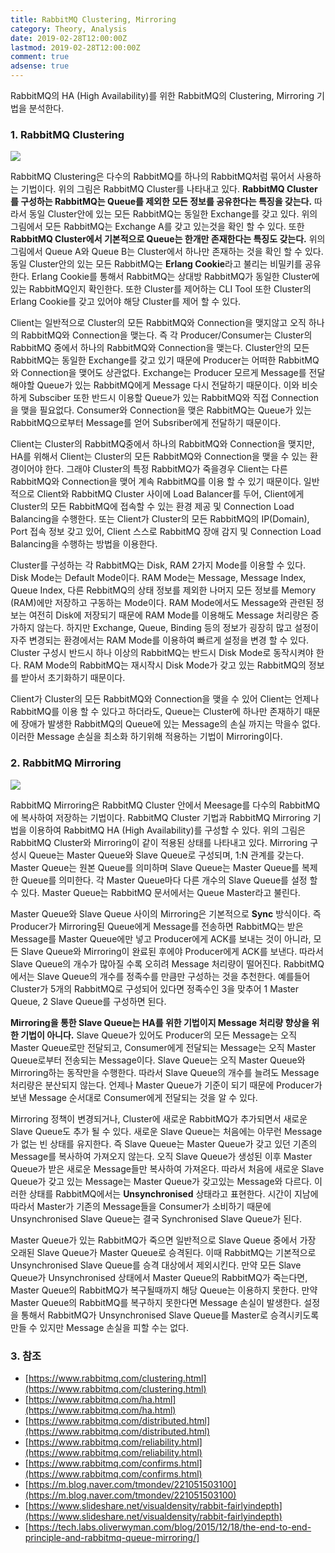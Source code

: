 ```yaml
---
title: RabbitMQ Clustering, Mirroring
category: Theory, Analysis
date: 2019-02-28T12:00:00Z
lastmod: 2019-02-28T12:00:00Z
comment: true
adsense: true
---
```


RabbitMQ의 HA (High Availability)를 위한 RabbitMQ의 Clustering, Mirroring 기법을 분석한다. 

### 1. RabbitMQ Clustering

![]({{site.baseurl}}/images/theory_analysis/RabbitMQ_Clustering_Mirroring/Cluster.PNG)

RabbitMQ Clustering은 다수의 RabbitMQ를 하나의 RabbitMQ처럼 묶어서 사용하는 기법이다. 위의 그림은 RabbitMQ Cluster를 나타내고 있다. **RabbitMQ Cluster를 구성하는 RabbitMQ는 Queue를 제외한 모든 정보를 공유한다는 특징을 갖는다.** 따라서 동일 Cluster안에 있는 모든 RabbitMQ는 동일한 Exchange를 갖고 있다. 위의 그림에서 모든 RabbitMQ는 Exchange A를 갖고 있는것을 확인 할 수 있다. 또한 **RabbitMQ Cluster에서 기본적으로 Queue는 한개만 존재한다는 특징도 갖는다.** 위의 그림에서 Queue A와 Queue B는 Cluster에서 하나만 존재하는 것을 확인 할 수 있다. 동일 Cluster안의 있는 모든 RabbitMQ는 **Erlang Cookie**라고 불리는 비밀키를 공유한다. Erlang Cookie를 통해서 RabbitMQ는 상대방 RabbitMQ가 동일한 Cluster에 있는 RabbitMQ인지 확인한다. 또한 Cluster를 제어하는 CLI Tool 또한 Cluster의 Erlang Cookie를 갖고 있어야 해당 Cluster를 제어 할 수 있다.

Client는 일반적으로 Cluster의 모든 RabbitMQ와 Connection을 맺지않고 오직 하나의 RabbitMQ와 Connection을 맺는다. 즉 각 Producer/Consumer는 Cluster의 RabbitMQ 중에서 하나의 RabbitMQ와 Connection을 맺는다. Cluster안의 모든 RabbitMQ는 동일한 Exchange를 갖고 있기 때문에 Producer는 어떠한 RabbitMQ와 Connection을 맺어도 상관없다. Exchange는 Producer 모르게 Message를 전달해야할 Queue가 있는 RabbitMQ에게 Message 다시 전달하기 때문이다. 이와 비슷하게 Subsciber 또한 반드시 이용할 Queue가 있는 RabbitMQ와 직접 Connection을 맺을 필요없다. Consumer와 Connection을 맺은 RabbitMQ는 Queue가 있는 RabbitMQ으로부터 Message를 얻어 Subsriber에게 전달하기 때문이다.

Client는 Cluster의 RabbitMQ중에서 하나의 RabbitMQ와 Connection을 맺지만, HA를 위해서 Client는 Cluster의 모든 RabbitMQ와 Connection을 맺을 수 있는 환경이어야 한다. 그래야 Cluster의 특정 RabbitMQ가 죽을경우 Client는 다른 RabbitMQ와 Connection을 맺어 계속 RabbitMQ를 이용 할 수 있기 때문이다. 일반적으로 Client와 RabbitMQ Cluster 사이에 Load Balancer를 두어, Client에게 Cluster의 모든 RabbitMQ에 접속할 수 있는 환경 제공 및 Connection Load Balancing을 수행한다. 또는 Client가 Cluster의 모든 RabbitMQ의 IP(Domain), Port 접속 정보 갖고 있어, Client 스스로 RabbitMQ 장애 감지 및 Connection Load Balancing을 수행하는 방법을 이용한다.

Cluster를 구성하는 각 RabbitMQ는 Disk, RAM 2가지 Mode를 이용할 수 있다. Disk Mode는 Default Mode이다. RAM Mode는 Message, Message Index, Queue Index, 다른 RebbitMQ의 상태 정보를 제외한 나머지 모든 정보를 Memory (RAM)에만 저장하고 구동하는 Mode이다. RAM Mode에서도 Message와 관련된 정보는 여전히 Disk에 저장되기 때문에 RAM Mode를 이용해도 Message 처리량은 증가하지 않는다. 하지만 Exchange, Queue, Binding 등의 정보가 굉장히 많고 설정이 자주 변경되는 환경에서는 RAM Mode를 이용하여 빠르게 설정을 변경 할 수 있다. Cluster 구성시 반드시 하나 이상의 RabbitMQ는 반드시 Disk Mode로 동작시켜야 한다. RAM Mode의 RabbitMQ는 재시작시 Disk Mode가 갖고 있는 RabbitMQ의 정보를 받아서 초기화하기 때문이다.

Client가 Cluster의 모든 RabbitMQ와 Connection을 맺을 수 있어 Client는 언제나 RabbitMQ를 이용 할 수 있다고 하더라도, Queue는 Cluster에 하나만 존재하기 때문에 장애가 발생한 RabbitMQ의 Queue에 있는 Message의 손실 까지는 막을수 없다. 이러한 Message 손실을 최소화 하기위해 적용하는 기법이 Mirroring이다.

### 2. RabbitMQ Mirroring

![]({{site.baseurl}}/images/theory_analysis/RabbitMQ_Clustering_Mirroring/Cluster_Mirroring.PNG)

RabbitMQ Mirroring은 RabbitMQ Cluster 안에서 Meesage를 다수의 RabbitMQ에 복사하여 저장하는 기법이다. RabbitMQ Cluster 기법과 RabbitMQ Mirroring 기법을 이용하여 RabbitMQ HA (High Availability)를 구성할 수 있다. 위의 그림은 RabbitMQ Cluster와 Mirroring이 같이 적용된 상태를 나타내고 있다. Mirroring 구성시 Queue는 Master Queue와 Slave Queue로 구성되며, 1:N 관계를 갖는다. Master Queue는 원본 Queue를 의미하며 Slave Queue는 Master Queue를 복제한 Queue를 의미한다. 각 Master Queue마다 다른 개수의 Slave Queue를 설정 할 수 있다. Master Queue는 RabbitMQ 문서에서는 Queue Master라고 불린다.

Master Queue와 Slave Queue 사이의 Mirroring은 기본적으로 **Sync** 방식이다. 즉 Producer가 Mirroring된 Queue에게 Message를 전송하면 RabbitMQ는 받은 Message를 Master Queue에만 넣고 Producer에게 ACK를 보내는 것이 아니라, 모든 Slave Queue와 Mirroring이 완료된 후에야 Producer에게 ACK를 보낸다. 따라서 Slave Queue의 개수가 많아질 수록 오히려 Message 처리량이 떨어진다. RabbitMQ에서는 Slave Queue의 개수를 정족수를 만큼만 구성하는 것을 추천한다. 예를들어 Cluster가 5개의 RabbitMQ로 구성되어 있다면 정족수인 3을 맞추어 1 Master Queue, 2 Slave Queue를 구성하면 된다.

**Mirroring을 통한 Slave Queue는 HA를 위한 기법이지 Message 처리량 향상을 위한 기법이 아니다.** Slave Queue가 있어도 Producer의 모든 Message는 오직 Master Queue로만 전달되고, Consumer에게 전달되는 Message는 오직 Master Queue로부터 전송되는 Message이다. Slave Queue는 오직 Master Queue와 Mirroring하는 동작만을 수행한다. 따라서 Slave Queue의 개수를 늘려도 Message 처리량은 분산되지 않는다. 언제나 Master Queue가 기준이 되기 때문에 Producer가 보낸 Message 순서대로 Consumer에게 전달되는 것을 알 수 있다.

Mirroring 정책이 변경되거나, Cluster에 새로운 RabbitMQ가 추가되면서 새로운 Slave Queue도 추가 될 수 있다. 새로운 Slave Queue는 처음에는 아무런 Message가 없는 빈 상태를 유지한다. 즉 Slave Queue는 Master Queue가 갖고 있던 기존의 Message를 복사하여 가져오지 않는다. 오직 Slave Queue가 생성된 이후 Master Queue가 받은 새로운 Message들만 복사하여 가져온다. 따라서 처음에 새로운 Slave Queue가 갖고 있는 Message는 Master Queue가 갖고있는 Message와 다르다. 이러한 상태를 RabbitMQ에서는 **Unsynchronised** 상태라고 표현한다. 시간이 지남에 따라서 Master가 기존의 Message들을 Consumer가 소비하기 때문에 Unsynchronised Slave Queue는 결국 Synchronised Slave Queue가 된다.

Master Queue가 있는 RabbitMQ가 죽으면 일반적으로 Slave Queue 중에서 가장 오래된 Slave Queue가 Master Queue로 승격된다. 이때 RabbitMQ는 기본적으로 Unsynchronised Slave Queue를 승격 대상에서 제외시킨다. 만약 모든 Slave Queue가 Unsynchronised 상태에서 Master Queue의 RabbitMQ가 죽는다면, Master Queue의 RabbitMQ가 복구될때까지 해당 Queue는 이용하지 못한다. 만약 Master Queue의 RabbitMQ를 복구하지 못한다면 Message 손실이 발생한다. 설정을 통해서 RabbitMQ가 Unsynchronised Slave Queue를 Master로 승격시키도록 만들 수 있지만 Message 손실을 피할 수는 없다.

### 3. 참조

* [https://www.rabbitmq.com/clustering.html](https://www.rabbitmq.com/clustering.html)
* [https://www.rabbitmq.com/ha.html](https://www.rabbitmq.com/ha.html)
* [https://www.rabbitmq.com/distributed.html](https://www.rabbitmq.com/distributed.html)
* [https://www.rabbitmq.com/reliability.html](https://www.rabbitmq.com/reliability.html)
* [https://www.rabbitmq.com/confirms.html](https://www.rabbitmq.com/confirms.html)
* [https://m.blog.naver.com/tmondev/221051503100](https://m.blog.naver.com/tmondev/221051503100)
* [https://www.slideshare.net/visualdensity/rabbit-fairlyindepth](https://www.slideshare.net/visualdensity/rabbit-fairlyindepth)
* [https://tech.labs.oliverwyman.com/blog/2015/12/18/the-end-to-end-principle-and-rabbitmq-queue-mirroring/]
